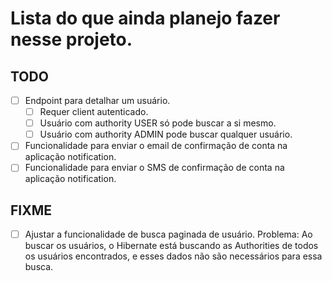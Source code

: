 # Lista do que ainda planejo fazer nesse projeto.

## TODO
- [ ] Endpoint para detalhar um usuário.
  - [ ] Requer client autenticado.
  - [ ] Usuário com authority USER só pode buscar a si mesmo.
  - [ ] Usuário com authority ADMIN pode buscar qualquer usuário.

- [ ] Funcionalidade para enviar o email de confirmação de conta na aplicação notification.
- [ ] Funcionalidade para enviar o SMS de confirmação de conta na aplicação notification.

## FIXME
- [ ] Ajustar a funcionalidade de busca paginada de usuário. 
Problema: Ao buscar os usuários, o Hibernate está buscando as Authorities de todos os usuários encontrados, 
e esses dados não são necessários para essa busca.